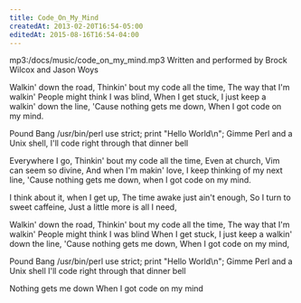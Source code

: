 ```yaml
---
title: Code_On_My_Mind
createdAt: 2013-02-20T16:54-05:00
editedAt: 2015-08-16T16:54-04:00
---
```


mp3:/docs/music/code_on_my_mind.mp3
Written and performed by Brock Wilcox and Jason Woys

Walkin' down the road,
Thinkin' bout my code all the time,
The way that I'm walkin'
People might think I was blind,
When I get stuck,
I just keep a walkin' down the line,
'Cause nothing gets me down,
When I got code on my mind.

Pound Bang
/usr/bin/perl
use strict;
print "Hello World\n";
Gimme Perl and a Unix shell,
I'll code right through that dinner bell

Everywhere I go,
Thinkin' bout my code all the time,
Even at church,
Vim can seem so divine,
And when I'm makin' love,
I keep thinking of my next line,
'Cause nothing gets me down,
when I got code on my mind.

I think about it,
when I get up,
The time awake just ain't enough,
So I turn to sweet caffeine,
Just a little more is all I need,

Walkin' down the road,
Thinkin' bout my code all the time,
The way that I'm walkin'
People might think I was blind
When I get stuck,
I just keep a walkin' down the line,
'Cause nothing gets me down,
When I got code on my mind,

Pound Bang
/usr/bin/perl
use strict;
print "Hello World\n";
Gimme Perl and a Unix shell
I'll code right through that dinner bell

Nothing gets me down
When I got code on my mind

